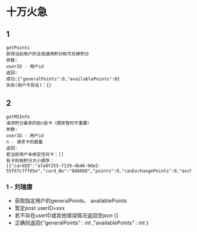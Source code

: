 # 十万火急 #
## 1 ##
	getPoints
	获得当前用户的全部通用积分和可兑换积分
	参数:
	userID - 用户id
	返回:
	成功:{"generalPoints":0,"availablePoints":0}
	失败(用户不存在)：{}

## 2 ##
	getMSInfo
	请求积分最多的前n张卡（顺序暂时不重要）
	参数:
	userID - 用户id
	n - 请求卡的数量
	返回:
	若当前用户未绑定任何卡：[]
	有卡则按积分大小顺序：
	[{"cardID":"a7a8f255-f129-4b46-9de2-55f07c7ff65e","card_No":"888888","points":0,"canExchangePoints":0,"exchangeRate":1,"logoURL":"xx","cardName":"xxx"}]



### 1 - 刘瑞康 ###
- 获取指定用户的generalPoints、 availablePoints
- 暂定post userID=xxx
- 若不存在userID或其他错误情况返回空json {}
- 正确则返回{"generalPoints" : int ,"availablePoints" : int }

